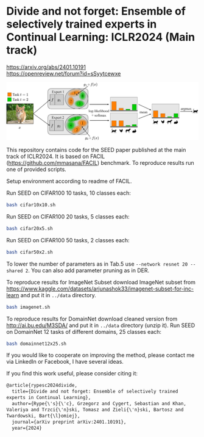 # Divide and not forget: Ensemble of selectively trained experts in Continual Learning: ICLR2024 (Main track)

https://arxiv.org/abs/2401.10191  
https://openreview.net/forum?id=sSyytcewxe  

![image](inference.jpg?raw=true "inference")

This repository contains code for the SEED paper published at the main track of ICLR2024. It is based on FACIL (https://github.com/mmasana/FACIL) benchmark.
To reproduce results run one of provided scripts. 

Setup environment according to readme of FACIL.

Run SEED on CIFAR100 10 tasks, 10 classes each:
```bash
bash cifar10x10.sh
```

Run SEED on CIFAR100 20 tasks, 5 classes each:
```bash
bash cifar20x5.sh
```

Run SEED on CIFAR100 50 tasks, 2 classes each:
```bash
bash cifar50x2.sh
```
To lower the number of parameters as in Tab.5 use ```--network resnet 20 --shared 2```. You can also add parameter pruning as in DER.

To reproduce results for ImageNet Subset download ImageNet subset from https://www.kaggle.com/datasets/arjunashok33/imagenet-subset-for-inc-learn and put it in ```../data``` directory.
```bash
bash imagenet.sh
```

To reproduce results for DomainNet download cleaned version from http://ai.bu.edu/M3SDA/ and put it in ```../data``` directory (unzip it).
Run SEED on DomainNet 12 tasks of different domains, 25 classes each:
```bash
bash domainnet12x25.sh
```

If you would like to cooperate on improving the method, please contact me via LinkedIn or Facebook, I have several ideas.

If you find this work useful, please consider citing it:

```
@article{rypesc2024divide,
  title={Divide and not forget: Ensemble of selectively trained experts in Continual Learning},
  author={Rype{\'s}{\'c}, Grzegorz and Cygert, Sebastian and Khan, Valeriya and Trzci{\'n}ski, Tomasz and Zieli{\'n}ski, Bartosz and Twardowski, Bart{\l}omiej},
  journal={arXiv preprint arXiv:2401.10191},
  year={2024}
   ```

